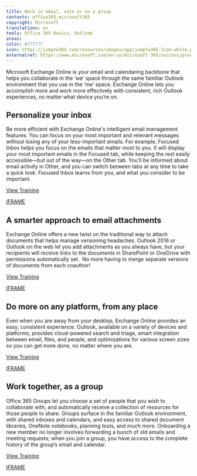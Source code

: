 ```yaml
---
title: Work in email, solo or as a group
contexts: office365,microsoft365
copyright: Microsoft
translations: en
tools: Office 365 Basics, Outlook
areas: 
color: #777777
icon: https://jumpto365.com/resources/images/app/jumpto365-Icon-white.png
externalref: https://www.microsoft.com/en-us/microsoft-365/success/productivitylibrary/work-in-email-solo-or-as-a-group
---
```

Microsoft Exchange Online is your email and calendaring backbone that helps you collaborate in the &#x2018;we&#x2019; space through the same familiar Outlook environment that you use in the &#x2018;me&#x2019; space. Exchange Online lets you accomplish more and work more effectively with consistent, rich Outlook experiences, no matter what device you&#x2019;re on.


## Personalize your inbox

Be more efficient with Exchange Online's intelligent email management features. You can focus on your most important and relevant messages without losing any of your less-important emails. For example, Focused Inbox helps you focus on the emails that matter most to you. It will display your most important emails in the Focused tab, while keeping the rest easily accessible—but out of the way—on the Other tab. You’ll be informed about email activity in Other, and you can switch between tabs at any time to take a quick look. Focused Inbox learns from you, and what you consider to be important.

[View Training](https://support.office.com/article/Focused-Inbox-for-Outlook-f445ad7f-02f4-4294-a82e-71d8964e3978)

[IFRAME](https://www.microsoft.com/en-us/videoplayer/embed/RE1UMRY)

## A smarter approach to email attachments

Exchange Online offers a new twist on the traditional way to attach documents that helps manage versioning headaches. Outlook 2016 or Outlook on the web let you add attachments as you always have, but your recipients will receive links to the documents in SharePoint or OneDrive with permissions automatically set.  No more having to merge separate versions of documents from each coauthor!

[View Training](https://support.office.com/en-US/article/Attach-a-file-to-an-email-in-Outlook-for-Windows-bdfafef5-792a-42b1-9a7b-84512d7de7fc)

[IFRAME](https://www.microsoft.com/en-us/videoplayer/embed/RE1XBgw)

## Do more on any platform, from any place

Even when you are away from your desktop, Exchange Online provides an easy, consistent experience. Outlook, available on a variety of devices and platforms, provides cloud-powered search and triage, smart integration between email, files, and people, and optimizations for various screen sizes so you can get more done, no matter where you are.

[View Training](https://support.office.com/en-us/article/Getting-started-in-Outlook-on-the-web-for-Office-365-ab4caa06-a421-4be3-84e0-26fcffc99340?ui=en-US&amp;rs=en-US&amp;ad=US)

[IFRAME](https://www.microsoft.com/en-us/videoplayer/embed/RE1UPtf)

## Work together, as a group

Office 365 Groups let you choose a set of people that you wish to collaborate with, and automatically receive a collection of resources for those people to share. Groups surface in the familiar Outlook environment, with shared inboxes and calendars, and easy access to shared document libraries, OneNote notebooks, planning tools, and much more. Onboarding a new member no longer involves forwarding a bunch of old emails and meeting requests; when you join a group, you have access to the complete history of the group’s email and calendar.

[View Training](https://support.office.com/article/Create-a-group-in-Outlook-04d0c9cf-6864-423c-a380-4fa858f27102)

[IFRAME](https://www.microsoft.com/en-us/videoplayer/embed/RE1XBgx)

